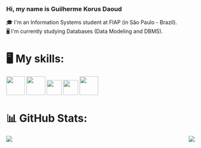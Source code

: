 ### Hi, my name is Guilherme Korus Daoud
🎓 I'm an Information Systems student at FIAP (in São Paulo - Brazil). <br>
🖥️ I'm currently studying Databases (Data Modeling and DBMS). <br>

# 🖥️ My skills:
<img src="https://cdn.jsdelivr.net/gh/devicons/devicon@latest/icons/html5/html5-original-wordmark.svg" width="50" /> <img src="https://cdn.jsdelivr.net/gh/devicons/devicon@latest/icons/css3/css3-original-wordmark.svg" width="50" /> <img src="https://cdn.jsdelivr.net/gh/devicons/devicon@latest/icons/javascript/javascript-original.svg" width="40" /> <img src="https://cdn.jsdelivr.net/gh/devicons/devicon@latest/icons/bootstrap/bootstrap-original-wordmark.svg" width="40" /> <img src="https://cdn.jsdelivr.net/gh/devicons/devicon@latest/icons/java/java-original-wordmark.svg" width="50" />

# 📊 GitHub Stats:
<div style="display: flex; justify-content: space-between;">
  <img src="https://github-readme-stats.vercel.app/api?username=guiKD&theme=radical&hide_border=false&include_all_commits=false&count_private=false&custom_width=400" />
  <img src="https://github-readme-stats.vercel.app/api/top-langs/?username=guiKD&theme=radical&hide_border=false&include_all_commits=false&count_private=false&layout=compact&custom_height=400" />
</div>

